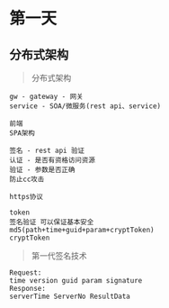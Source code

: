 # 第一天


## 分布式架构

> 分布式架构
```
gw - gateway - 网关
service - SOA/微服务(rest api、service)

前端
SPA架构

签名 - rest api 验证
认证 - 是否有资格访问资源
验证 - 参数是否正确
防止cc攻击

https协议

token
签名验证 可以保证基本安全
md5(path+time+guid+param+cryptToken)
cryptToken

```

> 第一代签名技术
```
Request:
time version guid param signature
Response:
serverTime ServerNo ResultData
```
